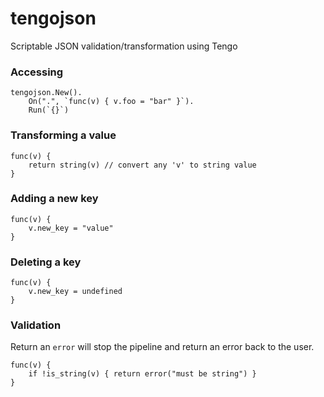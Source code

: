 # tengojson

Scriptable JSON validation/transformation using Tengo

### Accessing 

```golang
tengojson.New().
    On(".", `func(v) { v.foo = "bar" }`).
    Run(`{}`)
```

### Transforming a value

```golang
func(v) {
    return string(v) // convert any 'v' to string value
}
```

### Adding a new key

```golang
func(v) {
    v.new_key = "value"
}
```

### Deleting a key

```golang
func(v) {
    v.new_key = undefined
}
```

### Validation

Return an `error` will stop the pipeline and return an error back to the user.

```golang
func(v) {
    if !is_string(v) { return error("must be string") } 
}
``` 
